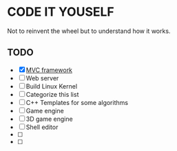 # CODE IT YOUSELF
Not to reinvent the wheel but to understand how it works.

## TODO
- [x] [MVC framework](https://gitlab.com/sytranvn/NakedMVC)
- [ ] Web server
- [ ] Build Linux Kernel 
- [ ] Categorize this list 
- [ ] C++ Templates for some algorithms
- [ ] Game engine
- [ ] 3D game engine
- [ ] Shell editor
- [ ] 
- [ ] 
